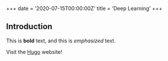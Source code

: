 +++
date = '2020-07-15T00:00:00Z'
title = 'Deep Learning'
+++

## Introduction

This is **bold** text, and this is *emphasized* text.

Visit the [Hugo](https://gohugo.io) website!